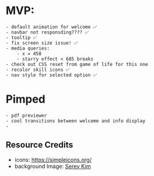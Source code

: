 # MVP:
    - default animation for welcome ✅
    - navbar not responsding???? ✅
    - tooltip ✅
    - fix screen size issue! ✅
    - media queries:
        - x = 458
        - starry effect < 685 breaks
    - check out CSS reset from game of life for this one
    - recolor skill icons ✅
    - nav style for selected option ✅
# Pimped
    - pdf previewer
    - cool transitions between welcome and info display
    - 
## Resource Credits
- icons: https://simpleicons.org/
- background Image: [Serey Kim]("https://unsplash.com/photos/vUePu7hAYAQ")